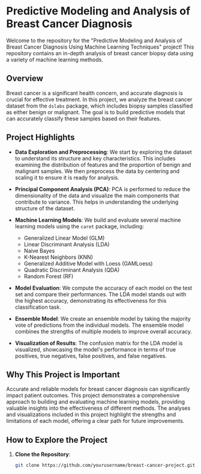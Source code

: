 # Predictive Modeling and Analysis of Breast Cancer Diagnosis

Welcome to the repository for the "Predictive Modeling and Analysis of Breast Cancer Diagnosis Using Machine Learning Techniques" project! This repository contains an in-depth analysis of breast cancer biopsy data using a variety of machine learning methods.

## Overview

Breast cancer is a significant health concern, and accurate diagnosis is crucial for effective treatment. In this project, we analyze the breast cancer dataset from the `dslabs` package, which includes biopsy samples classified as either benign or malignant. The goal is to build predictive models that can accurately classify these samples based on their features.

## Project Highlights

- **Data Exploration and Preprocessing**: We start by exploring the dataset to understand its structure and key characteristics. This includes examining the distribution of features and the proportion of benign and malignant samples. We then preprocess the data by centering and scaling it to ensure it is ready for analysis.

- **Principal Component Analysis (PCA)**: PCA is performed to reduce the dimensionality of the data and visualize the main components that contribute to variance. This helps in understanding the underlying structure of the dataset.

- **Machine Learning Models**: We build and evaluate several machine learning models using the `caret` package, including:
  - Generalized Linear Model (GLM)
  - Linear Discriminant Analysis (LDA)
  - Naive Bayes
  - K-Nearest Neighbors (KNN)
  - Generalized Additive Model with Loess (GAMLoess)
  - Quadratic Discriminant Analysis (QDA)
  - Random Forest (RF)

- **Model Evaluation**: We compute the accuracy of each model on the test set and compare their performances. The LDA model stands out with the highest accuracy, demonstrating its effectiveness for this classification task.

- **Ensemble Model**: We create an ensemble model by taking the majority vote of predictions from the individual models. The ensemble model combines the strengths of multiple models to improve overall accuracy.

- **Visualization of Results**: The confusion matrix for the LDA model is visualized, showcasing the model's performance in terms of true positives, true negatives, false positives, and false negatives.

## Why This Project is Important

Accurate and reliable models for breast cancer diagnosis can significantly impact patient outcomes. This project demonstrates a comprehensive approach to building and evaluating machine learning models, providing valuable insights into the effectiveness of different methods. The analyses and visualizations included in this project highlight the strengths and limitations of each model, offering a clear path for future improvements.

## How to Explore the Project

1. **Clone the Repository**: 
   ```sh
   git clone https://github.com/yourusername/breast-cancer-project.git
